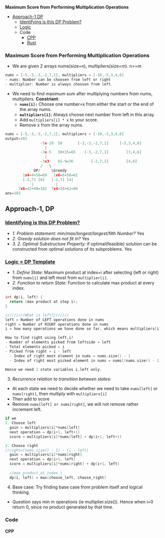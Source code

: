 **Maximum Score from Performing Multiplication Operations**
- [Approach-1 DP](#a)
  - [Identifying is this DP Problem?](#i)
  - [Logic](#l)
  - Code
    - [CPP](#cpp)
    - [Rust](#rs)

### Maximum Score from Performing Multiplication Operations
- We are given 2 arrays nums(size=n), multipliers(size=m). n>=m
```c
nums = [-5,-3,-3,-2,7,1], multipliers = [-10,-5,3,4,6]
- nums: Number can be choosen from left or right
- multiplier: Number is always choosen from left.
```
- We need to find maximum sum after multiplying numbers from nums, multipliers. **Constriant**:
  - **`nums[i]:`** Choose one number=x from either the start or the end of the array nums.
  - **`multipliers[i]`:** Always choose next number from left in this array.
  - Add `multipliers[i] * x` to your score.
  - Remove x from the array nums.
```c
nums = [-5,-3,-3,-2,7,1], multipliers = [-10,-5,3,4,6]
output=102
                -5x-10  50       [-3,-3,-2,7,1]     [-5,3,4,6]
                  |
                -3x-5   50+15=65    [-3,-2,7,1]        [3,4,6]
                  |
                -3x3    65-9=56        [-2,7,1]        [4,6]
                /   \
             DP/     \Greedy
        1x4=4+56=60   1x6=6+56=62
        [-2,7] [6]   [-2,7] [4]
            |          |
      7x6=42+60=102  7x4=28+62=90
ans=102
```

<a name=a></a>
## Approach-1, DP
<a name=i></a>
### [Identifying is this DP Problem?](/DS_Questions/Algorithms/Dynamic_Programming#i)
- _1. Problem statement: min/max/longest/largest/Nth Number?_ Yes
- _2. Greedy solution does not fit in?_ Yes
- _3. 2. Optimal Substructure Property:_ if optimal(feasible) solution can be constructed from optimal solutions of its subproblems. Yes

<a name=l></a>
### [Logic = DP Template](/DS_Questions/Algorithms/Dynamic_Programming#tem)
- _1. Define State:_ Maximum product at index=i after selecting (left or right) from `nums[i]` and left most from `multiplier[i]`.
- _2. Function to return State:_ Function to calculate max product at every index.
```c
int dp(i, left) {
  return (max product at step i);
}

/////////What is left?///////
left = Number of LEFT operations done in nums
right = Number of RIGHT operations done in nums
i = how many operations we have done so far, which means multipliers[i]

How to find right using left,i?
- Number of elements picked from leftside = left
- Total elements picked = i
- Picked from right = i - left
  - Index of right most element in nums = nums.size() - 1 
  - Index of right most picked element in nums = nums[(nums.size() - 1) - (i - left)]
  
Hence we need 2 state variables i,left only.
```
3. _Recurrence relation to transition between states:_
- At each state we need to decide whether we need to take `nums[left]` or `nums[right]`, then multiply with `multipliers[i]`
- Then add to score
- Remove `nums[left] or nums[right]`, we will not remove rather increment left.
```c
if we
1. Choose left
  gain = multipliers[i]*nums[left]
  next operation = dp(i+1, left+1)
  score = multipliers[i]*nums[left] + dp(i+1, left+1)

2. Choose right
//right=(nums.size() - 1) - (i - left)
  gain = multipliers[i]*nums[right]
  next operation = dp(i+1, left)
  score = multipliers[i]*nums[right] + dp(i+1, left)
  
  //max_product_at_index_i
  dp(i, left) = max(choose_left, choose_right)  
```
4. Base case: Try finding base case from problem itself and logical thinking.
  - Question says min m operations (ie multiplier.size()). Hence when i=0 return 0, since no product generated by that time.

### Code
<a name=cpp></a>
#### CPP
```cpp
```
